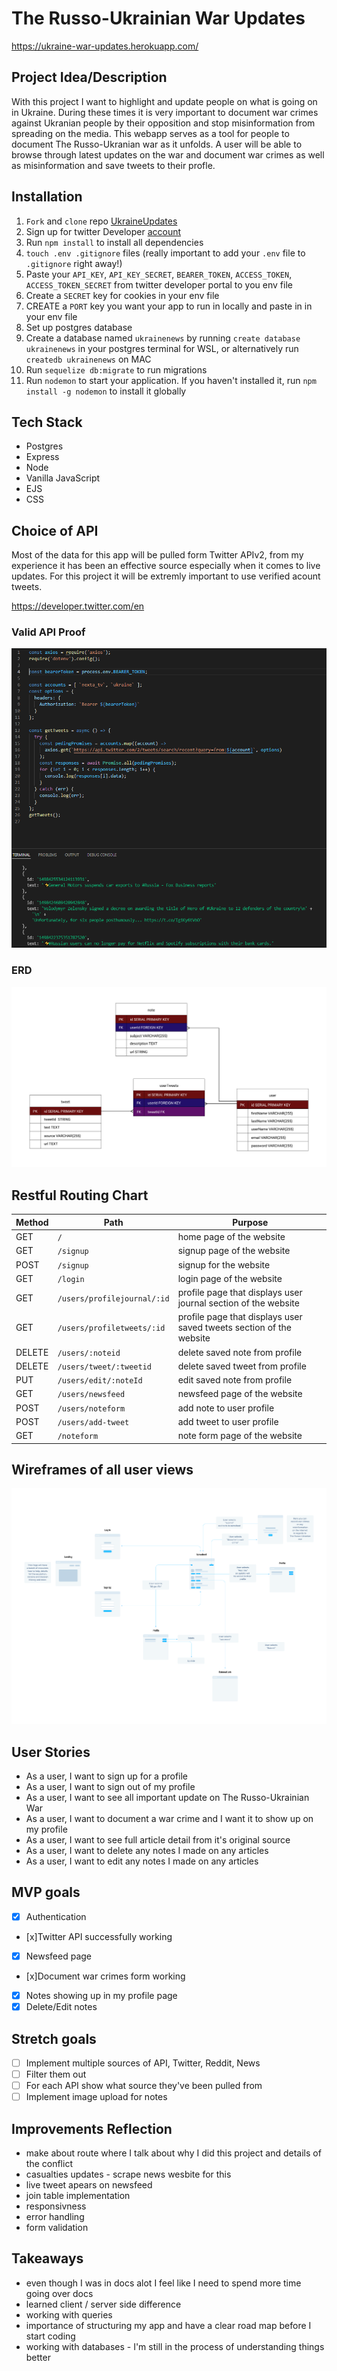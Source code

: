 # The Russo-Ukrainian War Updates
https://ukraine-war-updates.herokuapp.com/

## Project Idea/Description 

With this project I want to highlight and update people on what is going on in Ukraine. During these times it is very important to document war crimes against Ukranian people by their opposition and stop misinformation from spreading on the media. This webapp serves as a tool for people to document The Russo-Ukranian war as it unfolds. A user will be able to browse through latest updates on the war and document war crimes as well as misinformation and save tweets to their profle.

## Installation 
1. `Fork` and `clone` repo [UkraineUpdates](https://github.com/romanprotoliuk/ukraineUpdates)
2. Sign up for twitter Developer [account](https://developer.twitter.com/en)
3. Run `npm install` to install all dependencies 
4. `touch .env .gitignore` files (really important to add your `.env` file to `.gitignore` right away!)
5. Paste your `API_KEY`, `API_KEY_SECRET`, `BEARER_TOKEN`, `ACCESS_TOKEN`, `ACCESS_TOKEN_SECRET` from twitter developer portal to you env file
6. Create a `SECRET` key for cookies in your env file
7. CREATE a `PORT` key you want your app to run in locally and paste in in your env file
8. Set up postgres database 
9. Create a database named `ukrainenews` by running `create database ukrainenews` in your postgres terminal for WSL, or alternatively run `createdb ukrainenews` on MAC
10. Run `sequelize db:migrate` to run migrations 
11. Run `nodemon` to start your application. If you haven't installed it, run `npm install -g nodemon` to install it globally

## Tech Stack
* Postgres
* Express
* Node
* Vanilla JavaScript
* EJS
* CSS 

## Choice of API
Most of the data for this app will be pulled form Twitter APIv2, from my experience it has been an effective source especially when it comes to live updates. For this project it will be extremly important to use verified acount tweets.

https://developer.twitter.com/en


### Valid API Proof
![API](./img/apiRef.PNG)


### ERD
![ERD](./img/erdUkraine.png)


## Restful Routing Chart

| Method | Path | Purpose |
| ------ | -------------- | -------------------------------- |
| GET | `/` | home page of the website |
| GET | `/signup` | signup page of the website |
| POST | `/signup` | signup for the website |
| GET | `/login` | login page of the website  |
| GET | `/users/profilejournal/:id` | profile page that displays user journal section of the website  |
| GET | `/users/profiletweets/:id` | profile page that displays user saved tweets section of the website  |
| DELETE | `/users/:noteid` | delete saved note from profile  |
| DELETE | `/users/tweet/:tweetid` | delete saved tweet from profile  |
| PUT | `/users/edit/:noteId` | edit saved note from profile  |
| GET | `/users/newsfeed` | newsfeed page of the website |
| POST | `/users/noteform` | add note to user profile |
| POST | `/users/add-tweet` | add tweet to user profile |
| GET | `/noteform` |  note form page of the website |


## Wireframes of all user views
![Wireframes](./img/wireframes.png)


## User Stories
* As a user, I want to sign up for a profile 
* As a user, I want to sign out of my profile 
* As a user, I want to see all important update on The Russo-Ukrainian War
* As a user, I want to document a war crime and I want it to show up on my profile 
* As a user, I want to see full article detail from it's original source 
* As a user, I want to delete any notes I made on any articles 
* As a user, I want to edit any notes I made on any articles 


## MVP goals 
- [x] Authentication 
- [x]Twitter API successfully working 
- [x] Newsfeed page
- [x]Document war crimes form working 
- [x] Notes showing up in my profile page
- [x] Delete/Edit notes

## Stretch goals 
- [ ] Implement multiple sources of API, Twitter, Reddit, News 
- [ ] Filter them out 
- [ ] For each API show what source they've been pulled from 
- [ ] Implement image upload for notes

## Improvements Reflection
* make about route where I talk about why I did this project and details of the conflict
* casualties updates - scrape news wesbite for this
* live tweet apears on newsfeed
* join table implementation 
* responsivness 
* error handling 
* form validation 

## Takeaways
* even though I was in docs alot I feel like I need to spend more time going over docs
* learned client / server side difference
* working with queries 
* importance of structuring my app and have a clear road map before I start coding  
* working with databases - I'm still in the process of understanding things better
